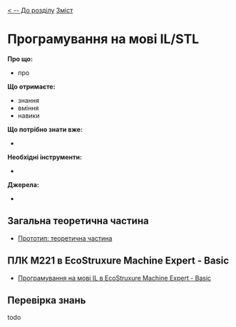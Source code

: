 [< -- До розділу](../README.md)         [Зміст](../../contents.md)

# Програмування на мові IL/STL

**Про що:**

- про 

**Що отримаєте:**

- знання 
- вміння 
- навики 

**Що потрібно знати вже:**

- 

**Необхідні інструменти:**

- 

**Джерела:** 

- 

## Загальна теоретична частина

- [Прототип: теоретична частина](teor.md)

## ПЛК M221 в EcoStruxure Machine Expert - Basic

- [Програмування на мові IL в EcoStruxure Machine Expert - Basic](teorm221.md)



## Перевірка знань

todo